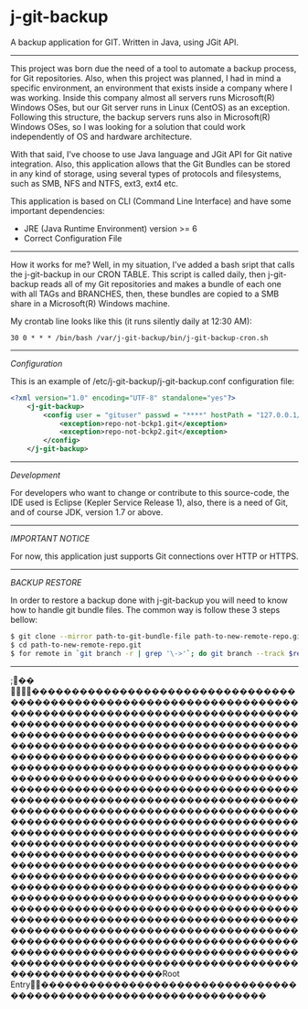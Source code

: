 j-git-backup
============

A backup application for GIT. Written in Java, using JGit API.

------------

This project was born due the need of a tool to automate a backup process, for Git repositories.
Also, when this project was planned, I had in mind a specific environment, an environment that exists inside a company where I was working. Inside this company almost all servers runs Microsoft(R) Windows OSes, but our Git server runs in Linux (CentOS) as an exception. Following this structure, the backup servers runs also in Microsoft(R) Windows OSes, so I was looking for a solution that could work independently of OS and hardware architecture.

With that said, I've choose to use Java language and JGit API for Git native integration. Also, this application allows that the Git Bundles can be stored in any kind of storage, using several types of protocols and filesystems, such as SMB, NFS and NTFS, ext3, ext4 etc.

This application is based on CLI (Command Line Interface) and have some important dependencies:

- JRE (Java Runtime Environment) version >= 6
- Correct Configuration File

------------

How it works for me? Well, in my situation, I've added a bash sript that calls the j-git-backup in our CRON TABLE. This script is called daily, then j-git-backup reads all of my Git repositories and makes a bundle of each one with all TAGs and BRANCHES, then, these bundles are copied to a SMB share in a Microsoft(R) Windows machine.

My crontab line looks like this (it runs silently daily at 12:30 AM):

	30 0 * * * /bin/bash /var/j-git-backup/bin/j-git-backup-cron.sh

------------

*Configuration*

This is an example of /etc/j-git-backup/j-git-backup.conf configuration file:

```xml
<?xml version="1.0" encoding="UTF-8" standalone="yes"?>
	<j-git-backup>
		<config user = "gituser" passwd = "****" hostPath = "127.0.0.1/git" backupRoot = "/path-for-stage" gitRoot = "/path-for-git-repos" bundlePath = "/path-for-backuped-repos" protocol = "http" smtpServerPort = "127.0.0.1" keepOld = "true" to="to1@server.com,to2@server.com" from="from@server.com">
			<exception>repo-not-bckp1.git</exception>
			<exception>repo-not-bckp2.git</exception>
		</config>
	</j-git-backup>
```

-------------	

*Development* 

For developers who want to change or contribute to this source-code, the IDE used is Eclipse (Kepler Service Release 1), also, there is a need of Git, and of course JDK, version 1.7 or above.

------------

*IMPORTANT NOTICE*

For now, this application just supports Git connections over HTTP or HTTPS.

------------

*BACKUP RESTORE*

In order to restore a backup done with j-git-backup you will need to know how to handle git bundle files.
The common way is follow these 3 steps bellow:

```bash 
$ git clone --mirror path-to-git-bundle-file path-to-new-remote-repo.git
$ cd path-to-new-remote-repo.git
$ for remote in `git branch -r | grep '\->'`; do git branch --track $remote; done
```
-------------  
                ;  ��	                         ����    ����        ��������������������������������������������������������������������������������������������������������������������������������������������������������������������������������������������������������������������������������������������������������������������������������������������������������������������������������������������������������������������������������������������������������������������������������������������������������������������������������������������������������������������������������������������������������������������������������������������������������������������������������������������������������������������������������������������������������������������������������������������������������������������������������������������������������������������������������������������������������������������������������������������������������������������������������������������������������������������������������R o o t   E n t r y                                               ������������                                    ����                                                                            ������������                                    ����                                                                            ������������                                    ����                                                                            ������������                                    ����        